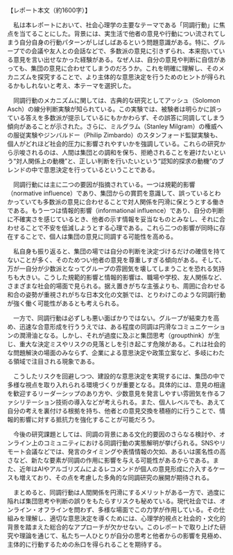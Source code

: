 【レポート本文（約1600字）】

　私は本レポートにおいて、社会心理学の主要なテーマである「同調行動」に焦点を当てることにした。背景には、実生活で他者の意見や行動につい流されてしまう自分自身の行動パターンがしばしばあるという問題意識がある。特に、グループでの会議や友人との会話などで、多数派の意見に引きずられ、本来抱いている意見を言い出せなかった経験がある。なぜ人は、自分の意見や判断に自信があっても、集団の意見に合わせてしまうのだろうか。これを明確に理解し、そのメカニズムを探究することで、より主体的な意思決定を行うためのヒントが得られるかもしれないと考え、本テーマを選択した。

　同調行動のメカニズムに関しては、古典的な研究としてアッシュ（Solomon Asch）の線分判断実験が知られている。この実験では、被験者は明らかに誤っている答えを多数派が提示しているにもかかわらず、その誤答に同調してしまう傾向があることが示された。さらに、ミルグラム（Stanley Milgram）の権威への服従実験やジンバルドー（Philip Zimbardo）のスタンフォード監獄実験も、個人がどれほど社会的圧力に影響されやすいかを強調している。これらの研究から示唆されるのは、人間は集団との調和を保ち、拒絶されることを避けたいという“対人関係上の動機”と、正しい判断を行いたいという“認知的探求の動機”のブレンドの中で意思決定を行っているということである。

　同調行動には主に二つの要因が指摘されている。一つは規範的影響（normative influence）であり、集団からの賞罰を意識して、誤っているとわかっていても多数派の意見に合わせることで対人関係を円滑に保とうとする働きである。もう一つは情報的影響（informational influence）であり、自分の判断に不確実さを感じているとき、他者の示す情報を妥当なものとみなし、それに合わせることで不安を低減しようとする心理である。これら二つの影響が同時に存在することで、個人は集団の意見に同調する可能性を高める。

　私自身も振り返ると、集団の場では自分の判断を決定づけるだけの確信を持てないことが多く、そのためつい他者の意見を尊重しすぎる傾向がある。そして、万が一自分が少数派となってグループの雰囲気を壊してしまうことを恐れる気持ちも大きい。こうした規範的影響と情報的影響は、職場や学校、友人関係など、さまざまな社会的場面で見られる。据え置きがちな主張よりも、周囲に合わせる和合の姿勢が重視されがちな日本文化の文脈では、とりわけこのような同調行動が強く働く可能性があるとも考えられる。

　一方で、同調行動は必ずしも悪い面ばかりではない。グループが結束力を高め、迅速な合意形成を行ううえでは、ある程度の同調は円滑なコミュニケーションの潤滑油となる。しかし、それが過度に及ぶと集団思考（groupthink）が生じ、重大な決定ミスやリスクの見落としを引き起こす危険がある。これは社会的な問題解決の場面のみならず、企業による意思決定や政策立案など、多岐にわたる領域で注目される現象である。

　こうしたリスクを回避しつつ、建設的な意思決定を実現するには、集団の中で多様な視点を取り入れられる環境づくりが重要となる。具体的には、意見の相違を歓迎するリーダーシップのあり方や、少数意見を発言しやすい雰囲気を作るファシリテーション技術の導入などが考えられる。また、個人レベルでも、あえて自分の考えを裏付ける根拠を持ち、他者との意見交換を積極的に行うことで、情報的影響に対する抵抗力を強化することが可能だろう。

　今後の研究課題としては、同調の背景にある文化的要因のさらなる検討や、オンライン上のコミュニティにおける同調行動の実態解明が挙げられる。SNSやリモート会議などでは、発言のタイミングや表情情報の欠如、あるいは匿名性の高さなど、新たな要素が同調の作用に影響を与える可能性があるからである。また、近年はAIやアルゴリズムによるレコメンドが個人の意見形成に介入するケースも増えており、その点を考慮した多角的な同調研究の展開が期待される。

　まとめると、同調行動は人間関係を円滑にするメリットがある一方で、過度に陥れば集団思考や判断の誤りをもたらすリスクも秘めている。現代社会では、オンライン・オフラインを問わず、多様な場面でこの力学が作用している。その仕組みを理解し、適切な意思決定を導くためには、心理学的視点と社会的・文化的背景を踏まえた総合的なアプローチが欠かせない。このレポートで取り上げた研究や理論を通じて、私たち一人ひとりが自分の思考と他者からの影響を見極め、主体的に行動するための糸口を得られることを期待する。